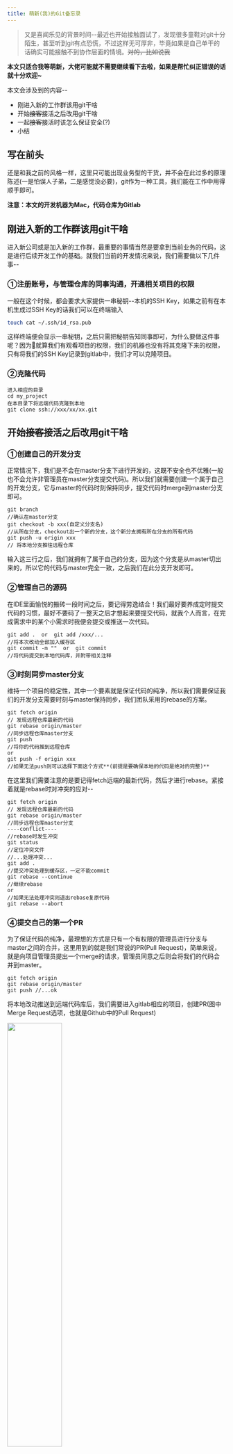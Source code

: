```yaml
---
title: 萌新(我)的Git备忘录
---
```


>   又是喜闻乐见的背景时间--最近也开始接触面试了，发现很多童鞋对git十分陌生，甚至听到git有点恐慌，不过这样无可厚非，毕竟如果是自己单干的话确实可能接触不到协作层面的情境。<del>对的，比如说我</del>

**本文只适合我等萌新，大佬可能就不需要继续看下去啦，如果是帮忙纠正错误的话就十分欢迎~**

本文会涉及到的内容--

-   刚进入新的工作群该用git干啥
-   开始<del>接客</del>接活之后改用git干啥
-   一起<del>接客</del>接活时该怎么保证安全(?)
-   小结

## 写在前头

还是和我之前的风格一样，这里只可能出现业务型的干货，并不会在此过多的原理陈述(一是怕误人子弟，二是感觉没必要)，git作为一种工具，我们能在工作中用得顺手即可。

**注意：本文的开发机器为Mac，代码仓库为Gitlab**

## 刚进入新的工作群该用git干啥

进入新公司或是加入新的工作群，最重要的事情当然是要拿到当前业务的代码，这是进行后续开发工作的基础。就我们当前的开发情况来说，我们需要做以下几件事--

### ①注册账号，与管理仓库的同事沟通，开通相关项目的权限

一般在这个时候，都会要求大家提供一串秘钥--本机的SSH Key，如果之前有在本机生成过SSH Key的话我们可以在终端输入

```bash
touch cat ~/.ssh/id_rsa.pub
```

这样终端便会显示一串秘钥，之后只需把秘钥告知同事即可，为什么要做这件事呢？因为就算我们有观看项目的权限，我们的机器也没有将其克隆下来的权限，只有将我们的SSH Key记录到gitlab中，我们才可以克隆项目。

### ②克隆代码

```
进入相应的目录
cd my_project
在本目录下将远端代码克隆到本地
git clone ssh://xxx/xx/xx.git
```


## 开始<del>接客</del>接活之后改用git干啥

### ①创建自己的开发分支

正常情况下，我们是不会在master分支下进行开发的，这既不安全也不优雅(一般也不会允许非管理员在master分支提交代码)。所以我们就需要创建一个属于自己的开发分支，它与master的代码时刻保持同步，提交代码时merge到master分支即可。

```
git branch 
//确认在master分支
git checkout -b xxx(自定义分支名)
//从所在分支，checkout出一个新的分支，这个新分支拥有所在分支的所有代码
git push -u origin xxx 
// 将本地分支推往远程仓库
```

输入这三行之后，我们就拥有了属于自己的分支，因为这个分支是从master切出来的，所以它的代码与master完全一致，之后我们在此分支开发即可。

### ②管理自己的源码

在IDE里面愉悦的搬砖一段时间之后，要记得劳逸结合！我们最好要养成定时提交代码的习惯，最好不要码了一整天之后才想起来要提交代码，就我个人而言，在完成需求中的某个小需求时我便会提交或推送一次代码。

```
git add .  or  git add /xxx/...
//将本次改动全部加入缓存区
git commit -m ""  or  git commit
//将代码提交到本地代码库，并附带相关注释
```

### ③时刻同步master分支

维持一个项目的稳定性，其中一个要素就是保证代码的纯净，所以我们需要保证我们的开发分支需要时刻与master保持同步，我们团队采用的rebase的方案。

```
git fetch origin
// 发现远程仓库最新的代码
git rebase origin/master
//同步远程仓库master分支
git push
//将你的代码推到远程仓库
or
git push -f origin xxx
//如果无法push则可以选择下面这个方式**(前提是要确保本地的代码是绝对的完整)**
```

在这里我们需要注意的是要记得fetch远端的最新代码，然后才进行rebase。紧接着就是rebase时对冲突的应对--

```
git fetch origin
// 发现远程仓库最新的代码
git rebase origin/master
//同步远程仓库master分支
----conflict----
//rebase时发生冲突
git status
//定位冲突文件
//...处理冲突...
git add .
//提交冲突处理到缓存区，一定不能commit
git rebase --continue
//继续rebase
or
//如果无法处理冲突则退出rebase复原代码
git rebase --abort
```

### ④提交自己的第一个PR

为了保证代码的纯净，最理想的方式是只有一个有权限的管理员进行分支与master之间的合并，这里用到的就是我们常说的PR(Pull Request)，简单来说，就是向项目管理员提出一个merge的请求，管理员同意之后则会将我们的代码合并到master。

```
git fetch origin
git rebase origin/master
git push //...ok
```

将本地改动推送到远端代码库后，我们需要进入gitlab相应的项目，创建PR(图中Merge Request选项，也就是Github中的Pull Request)

<img src="https://user-gold-cdn.xitu.io/2018/4/17/162d22baf60fb89a?w=440&h=658&f=jpeg&s=35181" width="50%" />

确认相关改动无误后我们可以创建PR等待管理员review，创建好之后又有改动怎么办？没关系的，我们只需要按照老方法将代码推送到服务器，PR内容会自动更新至最新。


## 一起<del>接客</del>接活时该怎么保证安全

背景--有一个比较大的需求，需要两个人共同开发，并且需要这个需求最终共同上线。

对于我来说，这种情况不太常见，但是也想过相关的方案，在这里之前的rebase方案就不太够用了，需要区分主从分支。假设进行开发的童鞋为A和B--

```
// A童鞋
// on master
git checkout -b A
git push -u origin A

// B童鞋
git fetch origin
git checkout A
git checkout -b B
git push -u origin B

// 开发中...
// A童鞋
git add .
git commit
git fetch origin
git rebase origin/master
git push

// B童鞋
git add .
git commit
git fetch origin
git rebase origin/A
git push
```

这样开发可以使得AB两位的代码都能时刻与master分支保持同步，并且B还可以获得A最新的开发代码，在共同开发某样功能的时候应该会十分有用。最后B提交一个PR即可把两人的代码合并，再由A发起合并到master的PR即可。


## 小结

其实这就是我个人开发时候的备忘录，一些基本开发流程还是有的，如果有特殊的需求的话，可以上网找找Git相关的教程~在此不会过多的涉猎。

<img src="https://user-gold-cdn.xitu.io/2017/12/24/16087d7ac487f37c?w=375&h=524&f=png&s=118753" width=50% />

